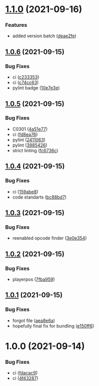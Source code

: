 # [1.1.0](https://s2.behead.de/git/ffxiv-scapy-layer/compare/v1.0.6...v1.1.0) (2021-09-16)


### Features

* added version batch ([deae2fe](https://s2.behead.de/git/ffxiv-scapy-layer/commit/deae2fe9abc7c5de295f507543de79b1d81f636a))

## [1.0.6](https://s2.behead.de/git/ffxiv-scapy-layer/compare/v1.0.5...v1.0.6) (2021-09-15)


### Bug Fixes

* ci ([c233353](https://s2.behead.de/git/ffxiv-scapy-layer/commit/c233353fbb98ef9425e17692b79020cdff6e70c0))
* ci ([c74cc63](https://s2.behead.de/git/ffxiv-scapy-layer/commit/c74cc636134ae081d80f19c982df144b1a874269))
* pylint badge ([10e7e3e](https://s2.behead.de/git/ffxiv-scapy-layer/commit/10e7e3e5f6c8cb6c63f96b597492075e0fa17733))

## [1.0.5](https://s2.behead.de/git/ffxiv-scapy-layer/compare/v1.0.4...v1.0.5) (2021-09-15)


### Bug Fixes

* C0301 ([4a51e77](https://s2.behead.de/git/ffxiv-scapy-layer/commit/4a51e775af248763f5b4eb0eef5eaeca40562944))
* ci ([fd8ea76](https://s2.behead.de/git/ffxiv-scapy-layer/commit/fd8ea76140ad463fc49f62946b293f17dd0c3543))
* pylint ([2411063](https://s2.behead.de/git/ffxiv-scapy-layer/commit/2411063b25ca0813c3fe47dd6385c80e386e4a55))
* pylint ([3985426](https://s2.behead.de/git/ffxiv-scapy-layer/commit/3985426044b0b86aa12dc47bca10650aa5f67760))
* strict linting ([fc6736c](https://s2.behead.de/git/ffxiv-scapy-layer/commit/fc6736cbb5a4d49c2352f0cab1beea7827d9f7b1))

## [1.0.4](https://s2.behead.de/git/ffxiv-scapy-layer/compare/v1.0.3...v1.0.4) (2021-09-15)


### Bug Fixes

* ci ([159abe8](https://s2.behead.de/git/ffxiv-scapy-layer/commit/159abe849828863d6118ad4f78879d6954a3e81c))
* code standarts ([bc88bd7](https://s2.behead.de/git/ffxiv-scapy-layer/commit/bc88bd78c435cd99d692e69980b294761e7667a5))

## [1.0.3](https://s2.behead.de/git/ffxiv-scapy-layer/compare/v1.0.2...v1.0.3) (2021-09-15)


### Bug Fixes

* reenabled opcode finder ([3e0e354](https://s2.behead.de/git/ffxiv-scapy-layer/commit/3e0e35435e5c9b32a2e5c9309273a9d46f843f2d))

## [1.0.2](https://s2.behead.de/git/ffxiv-scapy-layer/compare/v1.0.1...v1.0.2) (2021-09-15)


### Bug Fixes

* playerpos ([7fba959](https://s2.behead.de/git/ffxiv-scapy-layer/commit/7fba959c8a48253adf2dd0e7f570f8cacb1eba19))

## [1.0.1](https://s2.behead.de/git/ffxiv-scapy-layer/compare/v1.0.0...v1.0.1) (2021-09-15)


### Bug Fixes

* forgot file ([aea8e6a](https://s2.behead.de/git/ffxiv-scapy-layer/commit/aea8e6aa7a32d74e250a3106b4c17dace406a224))
* hopefully final fix for bundling ([e150ff6](https://s2.behead.de/git/ffxiv-scapy-layer/commit/e150ff630c66fd8ca2fa8132fc82332e360b834a))

# 1.0.0 (2021-09-14)


### Bug Fixes

* ci ([fdacac9](https://s2.behead.de/git/ffxiv-scapy-layer/commit/fdacac935fc56b91d6f00675c0f462508456d4ef))
* ci ([4f43287](https://s2.behead.de/git/ffxiv-scapy-layer/commit/4f432878f39cccb264a9d9ecf9b1c289200d10b3))

